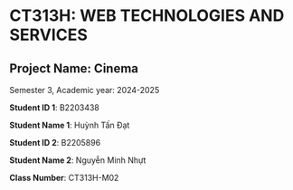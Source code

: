 # CT313H: WEB TECHNOLOGIES AND SERVICES

## Project Name: Cinema

Semester 3, Academic year: 2024-2025

**Student ID 1**: B2203438

**Student Name 1**: Huỳnh Tấn Đạt

**Student ID 2**: B2205896

**Student Name 2**: Nguyễn Minh Nhựt

**Class Number**: CT313H-M02

